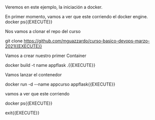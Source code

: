 Veremos en este ejemplo, la iniciación a docker.

En primer momento, vamos a ver que este corriendo el docker engine. docker ps{{EXECUTE}}

Nos vamos a clonar el repo del curso

git clone https://github.com/mguazzardo/curso-basico-devops-marzo-2021{{EXECUTE}}

Vamos a crear nuestro primer Container

docker build -t name appflask .{{EXECUTE}}

Vamos lanzar el contenedor 

docker run -d --name appcurso appflask{{EXECUTE}}

vamos a ver que este corriendo 

docker ps{{EXECUTE}}


exit{{EXECUTE}}
